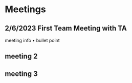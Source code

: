 # Meetings
## 2/6/2023 First Team Meeting with TA
meeting info
• bullet point
## meeting 2

## meeting 3








